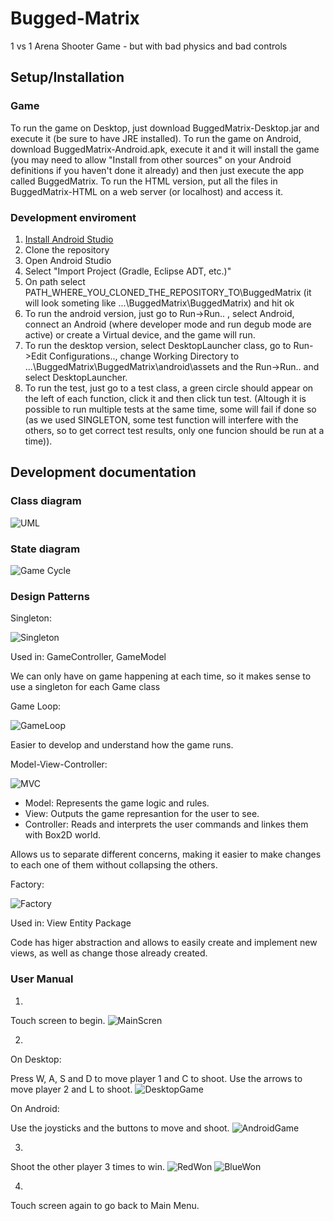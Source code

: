 # Bugged-Matrix
1 vs 1 Arena Shooter Game - but with bad physics and bad controls

## Setup/Installation

### Game

To run the game on Desktop, just download BuggedMatrix-Desktop.jar and execute it (be sure to have JRE installed).
To run the game on Android, download BuggedMatrix-Android.apk, execute it and it will install the game (you may need to allow "Install from other sources" on your Android definitions if you haven't done it already) and then just execute the app called BuggedMatrix.
To run the HTML version, put all the files in BuggedMatrix-HTML on a web server (or localhost) and access it.

### Development enviroment

1. [Install Android Studio](https://developer.android.com/studio/)
2. Clone the repository
3. Open Android Studio
4. Select "Import Project (Gradle, Eclipse ADT, etc.)"
5. On path select PATH_WHERE_YOU_CLONED_THE_REPOSITORY_TO\BuggedMatrix (it will look someting like ...\BuggedMatrix\BuggedMatrix\) and hit ok
6. To run the android version, just go to Run->Run.. , select Android, connect an Android (where developer mode and run degub mode are active) or create a Virtual device, and the game will run.
7. To run the desktop version, select DesktopLauncher class, go to Run->Edit Configurations.., change Working Directory to ...\BuggedMatrix\BuggedMatrix\android\assets and the Run->Run.. and select DesktopLauncher.
8. To run the test, just go to a test class, a green circle should appear on the left of each function, click it and then click tun test. (Altough it is possible to run multiple tests at the same time, some will fail if done so (as we used SINGLETON, some test function will interfere with the others, so to get correct test results, only one funcion should be run at a time)).


## Development documentation

### Class diagram

![UML](https://i.imgur.com/xdM2srC.png)

### State diagram

![Game Cycle](https://i.imgur.com/IygnOsc.png)

### Design Patterns

Singleton:

![Singleton](https://upload.wikimedia.org/wikipedia/commons/thumb/f/fb/Singleton_UML_class_diagram.svg/1200px-Singleton_UML_class_diagram.svg.png)

Used in: GameController, GameModel

We can only have on game happening at each time, so it makes sense to use a singleton for each Game class

Game Loop:

![GameLoop](http://gameprogrammingpatterns.com/images/game-loop-fixed.png)

Easier to develop and understand how the game runs.

Model-View-Controller:

![MVC](https://koenig-media.raywenderlich.com/uploads/2016/04/diagram-mvc-480x241.png)

- Model: Represents the game logic and rules.
- View: Outputs the game represantion for the user to see.
- Controller: Reads and interprets the user commands and linkes them with Box2D world.

Allows us to separate different concerns, making it easier to make changes to each one of them without collapsing the others.

Factory:

![Factory](https://upload.wikimedia.org/wikipedia/commons/4/43/W3sDesign_Factory_Method_Design_Pattern_UML.jpg)

Used in: View Entity Package

Code has higer abstraction and allows to easily create and implement new views, as well as change those already created.

### User Manual

1. 
Touch screen to begin.
![MainScren](https://imgur.com/oAn6Olm.png)

2.
On Desktop:

Press W, A, S and D to move player 1 and C to shoot. Use the arrows to move player 2 and L to shoot.
![DesktopGame](https://imgur.com/OIbI70z.png)

On Android:

Use the joysticks and the buttons to move and shoot.
![AndroidGame](https://imgur.com/kThH4xA.png)

3.
Shoot the other player 3 times to win.
![RedWon](https://i.imgur.com/5FAcGo7.png)
![BlueWon](https://imgur.com/cF6eqXz.png)

4. 
Touch screen again to go back to Main Menu.
